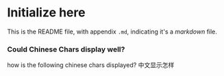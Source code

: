 # Initialize here

This is the README file, with appendix `.md`, indicating it's a *markdown* file.

### Could Chinese Chars display well?

how is the following chinese chars displayed?
中文显示怎样
